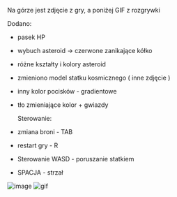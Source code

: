Na górze jest zdjęcie z gry, a poniżej GIF z rozgrywki

Dodano:
- pasek HP
- wybuch asteroid -> czerwone zanikające kółko
- różne kształty i kolory asteroid
- zmieniono model statku kosmicznego ( inne zdjęcie )
- inny kolor pocisków - gradientowe 
- tło zmieniające kolor + gwiazdy

  Sterowanie:
- zmiana broni - TAB
- restart gry - R
- Sterowanie WASD - poruszanie statkiem
- SPACJA - strzał

![image](https://github.com/user-attachments/assets/7b464676-40b5-4455-82f3-fa63e3348993)
![gif](https://github.com/user-attachments/assets/766195c9-d11b-45ce-8628-18ee557c3af7)
